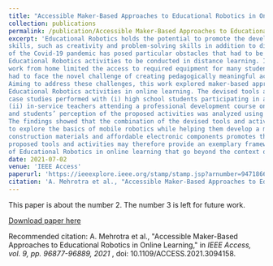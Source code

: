 ```yaml
---
title: "Accessible Maker-Based Approaches to Educational Robotics in Online Learning"
collection: publications
permalink: /publication/Accessible Maker-Based Approaches to Educational Robotics in Online Learning
excerpt: 'Educational Robotics holds the potential to promote the development of important 21st century
skills, such as creativity and problem-solving skills in addition to digital literacy. However, the emergence
of the Covid-19 pandemic has posed particular obstacles that had to be overcome in order to allow
Educational Robotics activities to be conducted in distance learning. In the first place, the obligation to
work from home limited the access to required equipment for many students. Secondly, many teachers
had to face the novel challenge of creating pedagogically meaningful activities in online learning formats.
Aiming to address these challenges, this work explored maker-based approaches as a way to implement
Educational Robotics activities in online learning. The devised tools and activities were evaluated in two
case studies performed with (i) high school students participating in a mobile robotics summer school and
(ii) in-service teachers attending a professional development course on Educational Robotics. The teachers’
and students’ perception of the proposed activities was analyzed using online surveys and video interviews.
The findings showed that the combination of the devised tools and activities allowed teachers and students
to explore the basics of mobile robotics while helping them develop a maker mindset. The use of ubiquitous
construction materials and affordable electronic components promotes the accessibility of the approach. The
proposed tools and activities may therefore provide an exemplary framework for more general applications
of Educational Robotics in online learning that go beyond the context of emergency remote teaching.'
date: 2021-07-02
venue: 'IEEE Access'
paperurl: 'https://ieeexplore.ieee.org/stamp/stamp.jsp?arnumber=9471866'
citation: 'A. Mehrotra et al., "Accessible Maker-Based Approaches to Educational Robotics in Online Learning," in <i> IEEE Access, vol. 9, pp. 96877-96889, 2021 </i>, doi: 10.1109/ACCESS.2021.3094158.'
---
```

This paper is about the number 2. The number 3 is left for future work.

[Download paper here](https://ieeexplore.ieee.org/stamp/stamp.jsp?tp=&arnumber=9471866)

Recommended citation: A. Mehrotra et al., "Accessible Maker-Based Approaches to Educational Robotics in Online Learning," in <i>IEEE Access, vol. 9, pp. 96877-96889, 2021 </i>, doi: 10.1109/ACCESS.2021.3094158.
